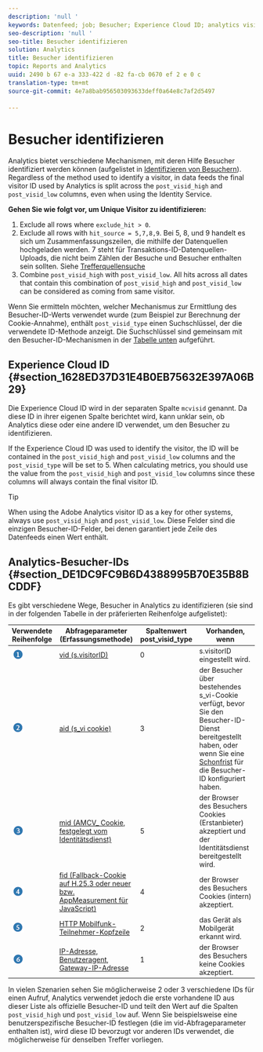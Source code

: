 ```yaml
---
description: 'null '
keywords: Datenfeed; job; Besucher; Experience Cloud ID; analytics visitor id; identifizieren
seo-description: 'null '
seo-title: Besucher identifizieren
solution: Analytics
title: Besucher identifizieren
topic: Reports and Analytics
uuid: 2490 b 67 e-a 333-422 d -82 fa-cb 0670 ef 2 e 0 c
translation-type: tm+mt
source-git-commit: 4e7a8bab956503093633deff0a64e8c7af2d5497

---
```



# Besucher identifizieren

Analytics bietet verschiedene Mechanismen, mit deren Hilfe Besucher identifiziert werden können (aufgelistet in [Identifizieren von Besuchern](../../../export/analytics-data-feed/c-df-contents/datafeeds-visid.md#concept_BE966BABA7D0475BB706BC6676B8FA11)). Regardless of the method used to identify a visitor, in data feeds the final visitor ID used by Analytics is split across the `post_visid_high` and `post_visid_low` columns, even when using the Identity Service.

**Gehen Sie wie folgt vor, um Unique Visitor zu identifizieren:**

1. Exclude all rows where `exclude_hit > 0`.
1. Exclude all rows with `hit_source = 5,7,8,9`. Bei 5, 8, und 9 handelt es sich um Zusammenfassungszeilen, die mithilfe der Datenquellen hochgeladen werden. 7 steht für Transaktions-ID-Datenquellen-Uploads, die nicht beim Zählen der Besuche und Besucher enthalten sein sollten. Siehe [Trefferquellensuche](../../../export/analytics-data-feed/c-df-contents/datafeeds-hit-source.md#concept_FE4C114F6A524F7593D5CAC944C36C42)
1. Combine `post_visid_high` with `post_visid_low`. All hits across all dates that contain this combination of `post_visid_high` and `post_visid_low` can be considered as coming from same visitor.

Wenn Sie ermitteln möchten, welcher Mechanismus zur Ermittlung des Besucher-ID-Werts verwendet wurde (zum Beispiel zur Berechnung der Cookie-Annahme), enthält `post_visid_type` einen Suchschlüssel, der die verwendete ID-Methode anzeigt. Die Suchschlüssel sind gemeinsam mit den Besucher-ID-Mechanismen in der [Tabelle unten](../../../export/analytics-data-feed/c-df-contents/datafeeds-visid.md#table_D267D36451F643D1BB68AF6FEAA6AD1A) aufgeführt.

## Experience Cloud ID {#section_1628ED37D31E4B0EB75632E397A06B29}

Die Experience Cloud ID wird in der separaten Spalte `mcvisid` genannt. Da diese ID in ihrer eigenen Spalte berichtet wird, kann unklar sein, ob Analytics diese oder eine andere ID verwendet, um den Besucher zu identifizieren.

If the Experience Cloud ID was used to identify the visitor, the ID will be contained in the `post_visid_high` and `post_visid_low` columns and the `post_visid_type` will be set to 5. When calculating metrics, you should use the value from the `post_visid_high` and `post_visid_low` columns since these columns will always contain the final visitor ID.

>[!TIP]
>
> When using the Adobe Analytics visitor ID as a key for other systems, always use `post_visid_high` and `post_visid_low`. Diese Felder sind die einzigen Besucher-ID-Felder, bei denen garantiert jede Zeile des Datenfeeds einen Wert enthält.

## Analytics-Besucher-IDs {#section_DE1DC9FC9B6D4388995B70E35B8BCDDF}

Es gibt verschiedene Wege, Besucher in Analytics zu identifizieren (sie sind in der folgenden Tabelle in der präferierten Reihenfolge aufgelistet):

| Verwendete Reihenfolge | Abfrageparameter (Erfassungsmethode) | Spaltenwert post_visid_type | Vorhanden, wenn |
|---|---|---|---|
| ![](assets/step1_icon.png) | [vid (s.visitorID)](https://marketing.adobe.com/resources/help/en_US/sc/implement/?f=visid_custom) | 0 | s.visitorID eingestellt wird. |
| ![](assets/step2_icon.png) | [aid (s_vi cookie)](https://marketing.adobe.com/resources/help/en_US/sc/implement/?f=visid_analytics) | 3 | der Besucher über bestehendes s_vi-Cookie verfügt, bevor Sie den Besucher-ID-Dienst bereitgestellt haben, oder wenn Sie eine [Schonfrist](https://marketing.adobe.com/resources/help/en_US/mcvid/?f=mcvid_grace_period) für die Besucher-ID konfiguriert haben. |
| ![](assets/step3_icon.png) | [mid (AMCV_ Cookie, festgelegt vom Identitätsdienst)](https://marketing.adobe.com/resources/help/en_US/mcvid/) | 5 | der Browser des Besuchers Cookies (Erstanbieter) akzeptiert und der Identitätsdienst bereitgestellt wird. |
| ![](assets/step4_icon.png) | [fid (Fallback-Cookie auf H.25.3 oder neuer bzw. AppMeasurement für JavaScript)](https://marketing.adobe.com/resources/help/en_US/sc/implement/?f=visid_fallback) | 4 | der Browser des Besuchers Cookies (intern) akzeptiert. |
| ![](assets/step5_icon.png) | [HTTP Mobilfunk-Teilnehmer-Kopfzeile](https://marketing.adobe.com/resources/help/en_US/sc/implement/?f=visid_mobile) | 2 | das Gerät als Mobilgerät erkannt wird. |
| ![](assets/step6_icon.png) | [IP-Adresse, Benutzeragent, Gateway-IP-Adresse](https://marketing.adobe.com/resources/help/en_US/sc/implement/?f=visid_fallback) | 1 | der Browser des Besuchers keine Cookies akzeptiert. |

In vielen Szenarien sehen Sie möglicherweise 2 oder 3 verschiedene IDs für einen Aufruf, Analytics verwendet jedoch die erste vorhandene ID aus dieser Liste als offizielle Besucher-ID und teilt den Wert auf die Spalten `post_visid_high` und `post_visid_low` auf. Wenn Sie beispielsweise eine benutzerspezifische Besucher-ID festlegen (die im vid-Abfrageparameter enthalten ist), wird diese ID bevorzugt vor anderen IDs verwendet, die möglicherweise für denselben Treffer vorliegen.
